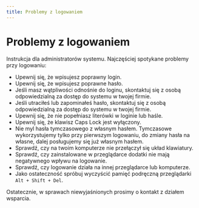 ```yaml
---
title: Problemy z logowaniem
---
```


# Problemy z logowaniem

Instrukcja dla administratorów systemu. Najczęściej spotykane problemy przy logowaniu:

- Upewnij się, że wpisujesz poprawny login.
- Upewnij się, że wpisujesz poprawne hasło. 
- Jeśli masz wątpliwości odnośnie do loginu, skontaktuj się z osobą odpowiedzialną za dostęp do systemu w twojej firmie.
- Jeśli utraciłeś lub zapominałeś hasło, skontaktuj się z osobą odpowiedzialną za dostęp do systemu w twojej firmie.
- Upewnij się, że nie popełniasz literówki w loginie lub haśle.
- Upewnij się, że klawisz Caps Lock jest wyłączony.
- Nie myl hasła tymczasowego z własnym hasłem. Tymczasowe wykorzystujemy tylko przy pierwszym logowaniu, do zmiany hasła na własne, dalej posługujemy się już własnym hasłem.
- Sprawdź, czy na twoim komputerze nie przełączył się układ klawiatury.
- Sprawdź, czy zainstalowane w przeglądarce dodatki nie mają negatywnego wpływu na logowanie.
- Sprawdź, czy logowanie działa na innej przeglądarce lub komputerze.
- Jako ostateczność spróbuj wyczyścić pamięć podręczną przeglądarki `Alt + Shift + Del`.

Ostatecznie, w sprawach niewyjaśnionych prosimy o kontakt z działem wsparcia.